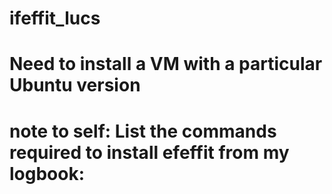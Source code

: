 # ifeffit_lucs

# Need to install a VM with a particular Ubuntu version

# note to self: List the commands required to install efeffit from my logbook:

